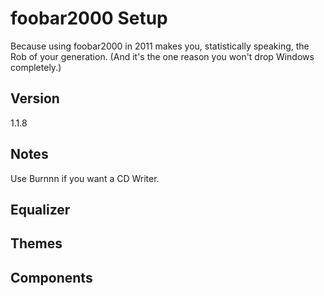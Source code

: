 # foobar2000 Setup

Because using foobar2000 in 2011 makes you, statistically speaking, the Rob of your generation. 
(And it's the one reason you won't drop Windows completely.)

## Version

1.1.8

## Notes

Use Burnnn if you want a CD Writer.

## Equalizer

## Themes

## Components
